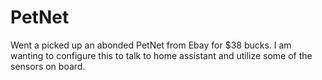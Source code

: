 # PetNet

Went a picked up an abonded PetNet from Ebay for $38 bucks. I am wanting to configure this to talk to home assistant and utilize some of the sensors on board.

